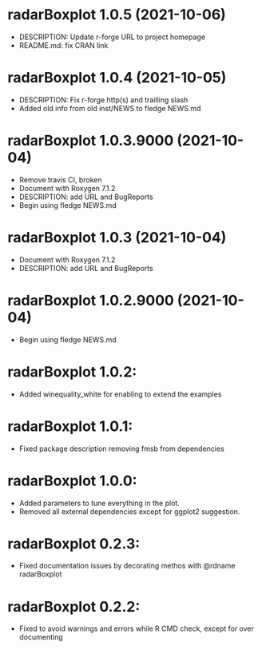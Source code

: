 <!-- NEWS.md is maintained by https://cynkra.github.io/fledge, do not edit -->

# radarBoxplot 1.0.5 (2021-10-06)

* DESCRIPTION: Update r-forge URL to project homepage
* README.md: fix CRAN link


# radarBoxplot 1.0.4 (2021-10-05)

* DESCRIPTION: Fix r-forge http(s) and trailling slash
* Added old info from old inst/NEWS to fledge NEWS.md


# radarBoxplot 1.0.3.9000 (2021-10-04)

* Remove travis CI, broken
* Document with Roxygen 7.1.2
* DESCRIPTION: add URL and BugReports
* Begin using fledge NEWS.md


# radarBoxplot 1.0.3 (2021-10-04)

* Document with Roxygen 7.1.2
* DESCRIPTION: add URL and BugReports


# radarBoxplot 1.0.2.9000 (2021-10-04)

* Begin using fledge NEWS.md


# radarBoxplot 1.0.2: 

* Added winequality_white for enabling to extend the examples


# radarBoxplot 1.0.1: 

* Fixed package description removing fmsb from dependencies


# radarBoxplot 1.0.0: 

* Added parameters to tune everything in the plot.
* Removed all external dependencies except for ggplot2 suggestion.


# radarBoxplot 0.2.3: 

* Fixed documentation issues by decorating methos with @rdname radarBoxplot


# radarBoxplot 0.2.2: 

* Fixed to avoid warnings and errors while R CMD check, except for over documenting
